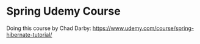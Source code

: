 # Spring Udemy Course
Doing this course by Chad Darby: https://www.udemy.com/course/spring-hibernate-tutorial/
